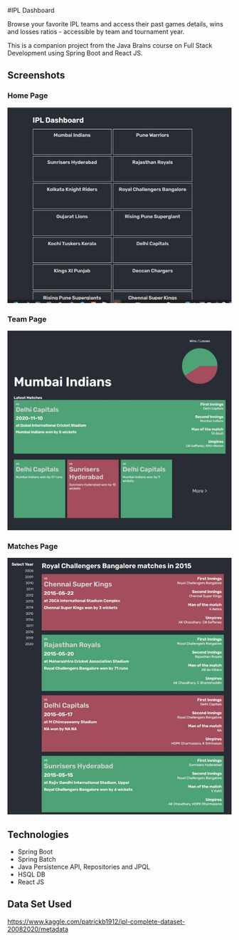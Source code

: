 #IPL Dashboard

Browse your favorite IPL teams and access their past games details, wins and losses ratios - accessible by team and tournament year.

This is a companion project from the Java Brains course on Full Stack Development using Spring Boot and React JS.



## Screenshots

### Home Page

![Team Page Page](/README/home-page.JPG)

### Team Page

![Team Page Page](/README/team-page.jpg)

### Matches Page

![Matches Page](/README/matches-page.jpg)

## Technologies

* Spring Boot
* Spring Batch
* Java Persistence API, Repositories and JPQL
* HSQL DB
* React JS

## Data Set Used
https://www.kaggle.com/patrickb1912/ipl-complete-dataset-20082020/metadata